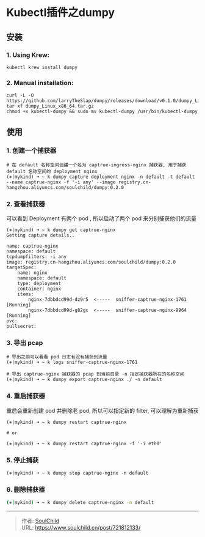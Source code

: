 # Kubectl插件之dumpy


<!--more-->


## 安装

### 1. Using Krew:

```shell
kubectl krew install dumpy
```

### 2. Manual installation:
```shell
curl -L -O https://github.com/larryTheSlap/dumpy/releases/download/v0.1.0/dumpy_Linux_x86_64.tar.gz
tar xf dumpy_Linux_x86_64.tar.gz 
chmod +x kubectl-dumpy && sudo mv kubectl-dumpy /usr/bin/kubectl-dumpy
```

## 使用

### 1. 创建一个捕获器

```shell
# 在 default 名称空间创建一个名为 captrue-ingress-nginx 捕获器, 用于捕获 default 名称空间的 deployment nginx
(⎈|mykind) ➜ ~ k dumpy capture deployment nginx -n default -t default --name captrue-nginx -f '-i any' --image registry.cn-hangzhou.aliyuncs.com/soulchild/dumpy:0.2.0
```

### 2. 查看捕获器

可以看到 Deployment 有两个 pod , 所以启动了两个 pod 来分别捕获他们的流量
```shell
(⎈|mykind) ➜ ~ k dumpy get captrue-nginx
Getting capture details..

name: captrue-nginx
namespace: default
tcpdumpfilters: -i any
image: registry.cn-hangzhou.aliyuncs.com/soulchild/dumpy:0.2.0
targetSpec:
    name: nginx
    namespace: default
    type: deployment
    container: nginx
    items:
        nginx-7dbbdcd99d-dz9r5  <-----  sniffer-captrue-nginx-1761 [Running]
        nginx-7dbbdcd99d-g82gc  <-----  sniffer-captrue-nginx-9964 [Running]
pvc:
pullsecret:
```

### 3. 导出 pcap

```shell
# 导出之前可以看看 pod 日志有没有捕获到流量
(⎈|mykind) ➜ ~ k logs sniffer-captrue-nginx-1761

# 导出 captrue-nginx 捕获器的 pcap 到当前目录 -n 指定捕获器所在的名称空间
(⎈|mykind) ➜ ~ k dumpy export captrue-nginx ./ -n default
```

### 4. 重启捕获器

重启会重新创建 pod 并删除老 pod, 所以可以指定新的 filter, 可以理解为重新捕获
```shell
(⎈|mykind) ➜ ~ k dumpy restart captrue-nginx

# or

(⎈|mykind) ➜ ~ k dumpy restart captrue-nginx -f '-i eth0'
```

### 5. 停止捕获

```shell
(⎈|mykind) ➜ ~ k dumpy stop captrue-nginx -n default
```

### 6. 删除捕获器

```bash
(⎈|mykind) ➜ ~ k dumpy delete captrue-nginx -n default
```

---

> 作者: [SoulChild](https://www.soulchild.cn)  
> URL: https://www.soulchild.cn/post/721812133/  

